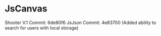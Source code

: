 # JsCanvas
Shooter V.1 Commit: 6de80f6
JsJson Commit: 4e83700
(Added ability to search for users with local storage)
